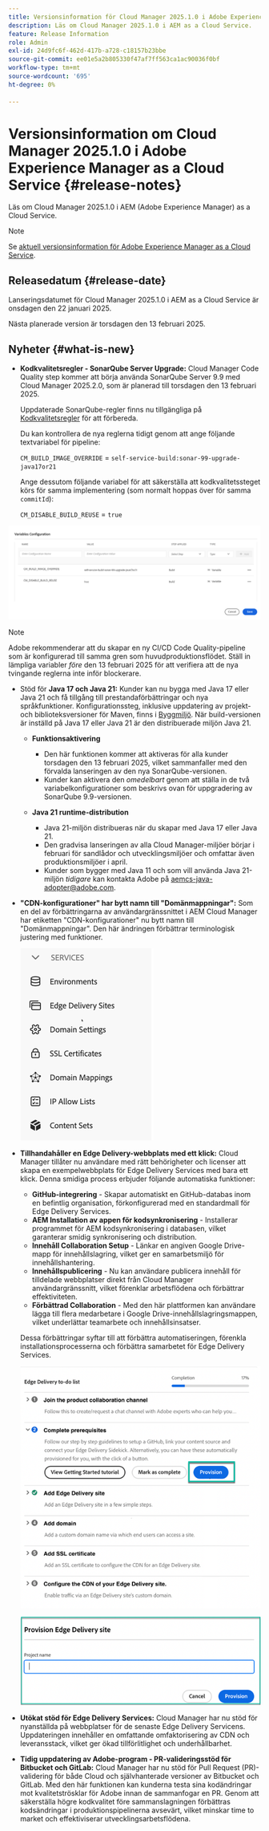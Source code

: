 ```yaml
---
title: Versionsinformation för Cloud Manager 2025.1.0 i Adobe Experience Manager as a Cloud Service
description: Läs om Cloud Manager 2025.1.0 i AEM as a Cloud Service.
feature: Release Information
role: Admin
exl-id: 24d9fc6f-462d-417b-a728-c18157b23bbe
source-git-commit: ee01e5a2b805330f47af7ff563ca1ac90036f0bf
workflow-type: tm+mt
source-wordcount: '695'
ht-degree: 0%

---
```


# Versionsinformation om Cloud Manager 2025.1.0 i Adobe Experience Manager as a Cloud Service {#release-notes}

<!-- https://wiki.corp.adobe.com/pages/viewpage.action?pageId=3389843928 -->

Läs om Cloud Manager 2025.1.0 i AEM (Adobe Experience Manager) as a Cloud Service.

>[!NOTE]
>
>Se [aktuell versionsinformation för Adobe Experience Manager as a Cloud Service](/help/release-notes/release-notes-cloud/release-notes-current.md).

## Releasedatum {#release-date}

Lanseringsdatumet för Cloud Manager 2025.1.0 i AEM as a Cloud Service är onsdagen den 22 januari 2025.

Nästa planerade version är torsdagen den 13 februari 2025.


## Nyheter {#what-is-new}

* **Kodkvalitetsregler - SonarQube Server Upgrade:** Cloud Manager Code Quality step kommer att börja använda SonarQube Server 9.9 med Cloud Manager 2025.2.0, som är planerad till torsdagen den 13 februari 2025.

  Uppdaterade SonarQube-regler finns nu tillgängliga på [Kodkvalitetsregler](/help/implementing/cloud-manager/code-quality-testing.md#understanding-code-quality-rules) för att förbereda.

  Du kan kontrollera de nya reglerna tidigt genom att ange följande textvariabel för pipeline:

  `CM_BUILD_IMAGE_OVERRIDE` = `self-service-build:sonar-99-upgrade-java17or21`

  Ange dessutom följande variabel för att säkerställa att kodkvalitetssteget körs för samma implementering (som normalt hoppas över för samma `commitId`):

  `CM_DISABLE_BUILD_REUSE` = `true`

![Konfigurationssida för variabler](/help/implementing/cloud-manager/release-notes/assets/variables-config.png)

>[!NOTE]
>
>Adobe rekommenderar att du skapar en ny CI/CD Code Quality-pipeline som är konfigurerad till samma gren som huvudproduktionsflödet. Ställ in lämpliga variabler *före* den 13 februari 2025 för att verifiera att de nya tvingande reglerna inte inför blockerare.

* Stöd för **Java 17 och Java 21:** Kunder kan nu bygga med Java 17 eller Java 21 och få tillgång till prestandaförbättringar och nya språkfunktioner. Konfigurationssteg, inklusive uppdatering av projekt- och biblioteksversioner för Maven, finns i [Byggmiljö](/help/implementing/cloud-manager/getting-access-to-aem-in-cloud/build-environment-details.md). När build-versionen är inställd på Java 17 eller Java 21 är den distribuerade miljön Java 21.

   * **Funktionsaktivering**
      * Den här funktionen kommer att aktiveras för alla kunder torsdagen den 13 februari 2025, vilket sammanfaller med den förvalda lanseringen av den nya SonarQube-versionen.
      * Kunder kan aktivera den *omedelbart* genom att ställa in de två variabelkonfigurationer som beskrivs ovan för uppgradering av SonarQube 9.9-versionen.

   * **Java 21 runtime-distribution**
      * Java 21-miljön distribueras när du skapar med Java 17 eller Java 21.
      * Den gradvisa lanseringen av alla Cloud Manager-miljöer börjar i februari för sandlådor och utvecklingsmiljöer och omfattar även produktionsmiljöer i april.
      * Kunder som bygger med Java 11 och som vill använda Java 21-miljön *tidigare* kan kontakta Adobe på [aemcs-java-adopter@adobe.com](mailto:aemcs-java-adopter@adobe.com).

* **&quot;CDN-konfigurationer&quot; har bytt namn till &quot;Domänmappningar&quot;:** Som en del av förbättringarna av användargränssnittet i AEM Cloud Manager har etiketten &quot;CDN-konfigurationer&quot; nu bytt namn till &quot;Domänmappningar&quot;. Den här ändringen förbättrar terminologisk justering med funktioner. <!-- CMGR-64738 -->

  ![&quot;CDN Configurations&quot; bytte namn till &quot;Domain Mappings&quot; i användargränssnittet ](/help/implementing/cloud-manager/release-notes/assets/domain-mappings.png)

* **Tillhandahåller en Edge Delivery-webbplats med ett klick:** Cloud Manager tillåter nu användare med rätt behörigheter och licenser att skapa en exempelwebbplats för Edge Delivery Services med bara ett klick. Denna smidiga process erbjuder följande automatiska funktioner:

   * **GitHub-integrering** - Skapar automatiskt en GitHub-databas inom en befintlig organisation, förkonfigurerad med en standardmall för Edge Delivery Services.
   * **AEM Installation av appen för kodsynkronisering** - Installerar programmet för AEM kodsynkronisering i databasen, vilket garanterar smidig synkronisering och distribution.
   * **Innehåll Collaboration Setup** - Länkar en angiven Google Drive-mapp för innehållslagring, vilket ger en samarbetsmiljö för innehållshantering.
   * **Innehållspublicering** - Nu kan användare publicera innehåll för tilldelade webbplatser direkt från Cloud Manager användargränssnitt, vilket förenklar arbetsflödena och förbättrar effektiviteten.
   * **Förbättrad Collaboration** - Med den här plattformen kan användare lägga till flera medarbetare i Google Drive-innehållslagringsmappen, vilket underlättar teamarbete och innehållsinsatser.

  Dessa förbättringar syftar till att förbättra automatiseringen, förenkla installationsprocesserna och förbättra samarbetet för Edge Delivery Services. <!-- CMGR-59362 -->

  ![Etablerar en Edge Delivery-webbplats](/help/implementing/cloud-manager/release-notes/assets/eds-one-click-60.png)

  ![Dialogrutan etablerar Edge Delivery-webbplats](/help/implementing/cloud-manager/release-notes/assets/eds-provision-60.png)

* **Utökat stöd för Edge Delivery Services:** Cloud Manager har nu stöd för nyanställda på webbplatser för de senaste Edge Delivery Servicens. Uppdateringen innehåller en omfattande omfaktorisering av CDN och leveransstack, vilket ger ökad tillförlitlighet och underhållbarhet.

* **Tidig uppdatering av Adobe-program - PR-valideringsstöd för Bitbucket och GitLab:** Cloud Manager har nu stöd för Pull Request (PR)-validering för både Cloud och självhanterade versioner av Bitbucket och GitLab. Med den här funktionen kan kunderna testa sina kodändringar mot kvalitetströsklar för Adobe innan de sammanfogar en PR. Genom att säkerställa högre kodkvalitet före sammanslagningen förbättras kodsändringar i produktionspipelinerna avsevärt, vilket minskar time to market och effektiviserar utvecklingsarbetsflödena.


<!-- ## Early adoption program {#early-adoption}

Be a part of Cloud Manager's early adoption program and have a chance to test upcoming features. -->

<!-- ## Bug fixes -->




<!-- ## Known issues {#known-issues} -->
